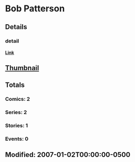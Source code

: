 # Bob  Patterson 
## Details
### detail
#### [Link](http://marvel.com/comics/creators/4710/bob_patterson?utm_campaign=apiRef&utm_source=225578a89fc76f3d20fbffda5d17a88d)
## [Thumbnail](http://i.annihil.us/u/prod/marvel/i/mg/b/40/image_not_available.jpg)
## Totals
### Comics: 2
### Series: 2
### Stories: 1
### Events: 0
## Modified: 2007-01-02T00:00:00-0500